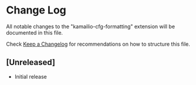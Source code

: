 # Change Log

All notable changes to the "kamailio-cfg-formatting" extension will be documented in this file.

Check [Keep a Changelog](http://keepachangelog.com/) for recommendations on how to structure this file.

## [Unreleased]

- Initial release